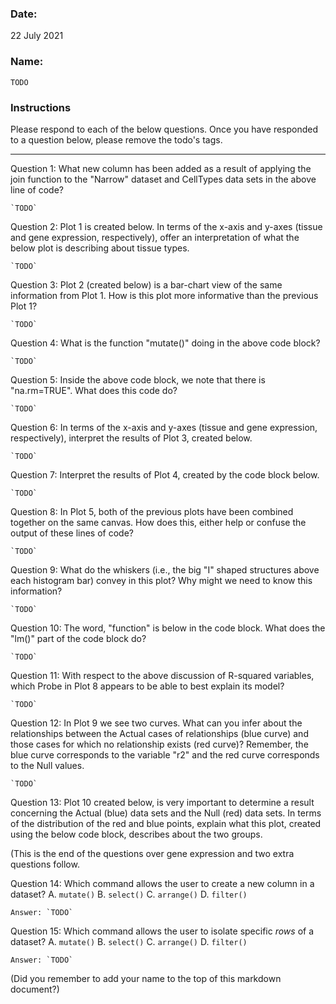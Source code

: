 
### Date:

22 July 2021

### Name:

`TODO`

### Instructions
Please respond to each of the below questions. Once you have responded to a question below, please remove the todo's tags.

---


  Question 1: What new column has been added as a result of applying the join function to the "Narrow" dataset and CellTypes data sets in the above line of code?

	`TODO`

  Question 2: Plot 1 is created below. In terms of the x-axis and y-axes (tissue and gene expression, respectively), offer an interpretation of what the below plot is describing about tissue types.

	`TODO`

  Question 3: Plot 2 (created below) is a bar-chart view of the same information from Plot 1. How is this plot more informative than the previous Plot 1?

	`TODO`

  Question 4: What is the function "mutate()" doing in the above code block?

	`TODO`

  Question 5: Inside the above code block, we note that there is "na.rm=TRUE". What does this code do?

	`TODO`

  Question 6: In terms of the x-axis and y-axes (tissue and gene expression, respectively), interpret the results of Plot 3, created below.

	`TODO`

  Question 7: Interpret the results of Plot 4, created by the code block below.

	`TODO`

  Question 8: In Plot 5, both of the previous plots have been combined together on the same canvas. How does this, either help or confuse the output of these lines of code?

	`TODO`

  Question 9: What do the whiskers (i.e., the big "I" shaped structures above each histogram bar) convey in this plot? Why might we need to know this information?

	`TODO`

  Question 10: The word, "function" is below in the code block. What does the "lm()" part of the code block do?

	`TODO`

  Question 11:  With respect to the above discussion of R-squared variables, which Probe in Plot 8 appears to be able to best explain its model?

	`TODO`

  Question 12: In Plot 9 we see two curves. What can you infer about the relationships between the Actual cases of relationships (blue curve) and those cases for which no relationship exists (red curve)? Remember, the blue curve corresponds to the variable "r2" and the red curve corresponds to the Null values.

	`TODO`

  Question 13: Plot 10 created below, is very important to determine a result concerning the Actual (blue) data sets and the Null (red) data sets. In terms of the distribution of the red and blue points, explain what this plot, created using the below code block, describes about the two groups.

(This is the end of the questions over gene expression and two extra questions follow.

Question 14: Which command allows the user to create a new column in a dataset?
	A. `mutate()`
	B. `select()`
	C. `arrange()`
	D. `filter()`


	Answer: `TODO`


Question 15: Which command allows the user to isolate specific _rows_ of a dataset?
	A. `mutate()`
	B. `select()`
	C. `arrange()`
	D. `filter()`


	Answer: `TODO`


(Did you remember to add your name to the top of this markdown document?)
